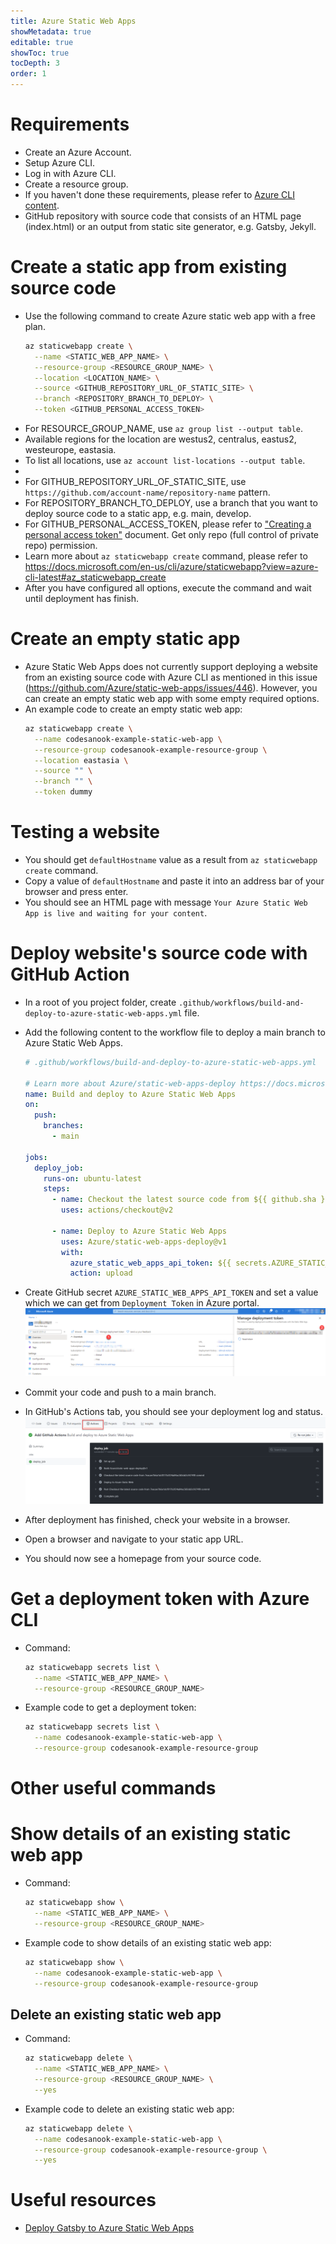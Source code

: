 ```yaml
---
title: Azure Static Web Apps
showMetadata: true
editable: true
showToc: true
tocDepth: 3
order: 1
---
```


# Requirements
- Create an Azure Account.
- Setup Azure CLI.
- Log in with Azure CLI.
- Create a resource group.
- If you haven't done these requirements, please refer to [Azure CLI content](/cloud-hosting/azure/azure-cli).
- GitHub repository with source code that consists of an HTML page (index.html) or an output from static site generator, e.g. Gatsby, Jekyll.

# Create a static app from existing source code
- Use the following command to create Azure static web app with a free plan.
  ```sh
  az staticwebapp create \
    --name <STATIC_WEB_APP_NAME> \
    --resource-group <RESOURCE_GROUP_NAME> \
    --location <LOCATION_NAME> \
    --source <GITHUB_REPOSITORY_URL_OF_STATIC_SITE> \
    --branch <REPOSITORY_BRANCH_TO_DEPLOY> \
    --token <GITHUB_PERSONAL_ACCESS_TOKEN>
  ```
- For RESOURCE_GROUP_NAME, use `az group list --output table`.
- Available regions for the location are westus2, centralus, eastus2, westeurope, eastasia.
- To list all locations, use `az account list-locations --output table`.
-
- For GITHUB_REPOSITORY_URL_OF_STATIC_SITE, use `https://github.com/account-name/repository-name` pattern.
- For REPOSITORY_BRANCH_TO_DEPLOY, use a branch that you want to deploy source code to a static app, e.g. main, develop.
- For GITHUB_PERSONAL_ACCESS_TOKEN, please refer to
  ["Creating a personal access token"](https://docs.github.com/en/github/authenticating-to-github/keeping-your-account-and-data-secure/creating-a-personal-access-token) document.
  Get only repo (full control of private repo) permission.
- Learn more about `az staticwebapp create` command, please refer to
  https://docs.microsoft.com/en-us/cli/azure/staticwebapp?view=azure-cli-latest#az_staticwebapp_create
- After you have configured all options, execute the command and wait until deployment has finish.

# Create an empty static app
- Azure Static Web Apps does not currently support deploying a website
  from an existing source code with Azure CLI as mentioned in this issue (https://github.com/Azure/static-web-apps/issues/446).
  However, you can create an empty static web app with some empty required options.
- An example code to create an empty static web app:
  ```sh
  az staticwebapp create \
    --name codesanook-example-static-web-app \
    --resource-group codesanook-example-resource-group \
    --location eastasia \
    --source "" \
    --branch "" \
    --token dummy
  ```

# Testing a website
- You should get `defaultHostname` value as a result from `az staticwebapp create` command.
- Copy a value of `defaultHostname` and paste it into an address bar of your browser and press enter.
- You should see an HTML page with message `Your Azure Static Web App is live and waiting for your content`.

# Deploy website's source code with GitHub Action
- In a root of you project folder, create `.github/workflows/build-and-deploy-to-azure-static-web-apps.yml` file.
- Add the following content to the workflow file to deploy a main branch to Azure Static Web Apps.

  ```yaml
  # .github/workflows/build-and-deploy-to-azure-static-web-apps.yml

  # Learn more about Azure/static-web-apps-deploy https://docs.microsoft.com/en-us/azure/static-web-apps/github-actions-workflow
  name: Build and deploy to Azure Static Web Apps
  on:
    push:
      branches:
        - main

  jobs:
    deploy_job:
      runs-on: ubuntu-latest
      steps:
        - name: Checkout the latest source code from ${{ github.sha }} commit
          uses: actions/checkout@v2

        - name: Deploy to Azure Static Web Apps
          uses: Azure/static-web-apps-deploy@v1
          with:
            azure_static_web_apps_api_token: ${{ secrets.AZURE_STATIC_WEB_APPS_API_TOKEN }}
            action: upload

  ```
- Create GitHub secret `AZURE_STATIC_WEB_APPS_API_TOKEN` and set a value which we can get from `Deployment Token` in Azure portal.
  ![](images/get-azure-static-web-apps-deployment-token.png)
- Commit your code and push to a main branch.
- In GitHub's Actions tab, you should see your deployment log and status.
  ![](images/azure-static-web-app-actions-log.png)
- After deployment has finished, check your website in a browser.
- Open a browser and navigate to your static app URL.
- You should now see a homepage from your source code.

# Get a deployment token with Azure CLI
- Command:
  ```sh
  az staticwebapp secrets list \
    --name <STATIC_WEB_APP_NAME> \
    --resource-group <RESOURCE_GROUP_NAME>
  ```
- Example code to get a deployment token:
  ```sh
  az staticwebapp secrets list \
    --name codesanook-example-static-web-app \
    --resource-group codesanook-example-resource-group
  ```

# Other useful commands

# Show details of an existing static web app
- Command:
  ```sh
  az staticwebapp show \
    --name <STATIC_WEB_APP_NAME> \
    --resource-group <RESOURCE_GROUP_NAME>
  ```
- Example code to show details of an existing static web app:
  ```sh
  az staticwebapp show \
    --name codesanook-example-static-web-app \
    --resource-group codesanook-example-resource-group
  ```

## Delete an existing static web app
- Command:
  ```sh
  az staticwebapp delete \
    --name <STATIC_WEB_APP_NAME> \
    --resource-group <RESOURCE_GROUP_NAME> \
    --yes
  ```
- Example code to delete an existing static web app:
  ```sh
  az staticwebapp delete \
    --name codesanook-example-static-web-app \
    --resource-group codesanook-example-resource-group \
    --yes
  ```

# Useful resources
- [Deploy Gatsby to Azure Static Web Apps](/programming-cookbook/github-actions/deploy-gatsby-to-azure-static-web-apps)
